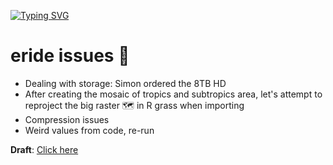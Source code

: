 [![Typing SVG](https://readme-typing-svg.herokuapp.com?color=%2336BCF7&center=true&vCenter=true&width=600&lines=Kia+ora!;Let's+do+this;We+love+R)](https://git.io/typing-svg)

# eride issues 🤯

* Dealing with storage: Simon ordered the 8TB HD
* After creating the mosaic of tropics and subtropics area, let's attempt to reproject the big raster 🗺️ in R grass when importing 
* Compression issues
* Weird values from code, re-run

**Draft**: [Click here](https://docs.google.com/document/d/1XA9YiusEpzN-8HhapnUwRKm7G4IbV6cg4AtUOdaiaGg/edit?usp=sharing)